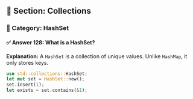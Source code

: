 ## 📘 Section: Collections  
### 🔹 Category: HashSet  
#### ✅ Answer 128: What is a HashSet?

**Explanation:**
A `HashSet` is a collection of unique values. Unlike `HashMap`, it only stores keys.

```rust
use std::collections::HashSet;
let mut set = HashSet::new();
set.insert(1);
let exists = set.contains(&1);
```
